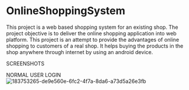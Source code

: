 # OnlineShoppingSystem
This project is a web based shopping system for an existing shop. The project objective is to deliver the online shopping application into web platform. This project is an attempt to provide the advantages of online shopping to customers of a real shop. It helps buying the products in the shop anywhere through internet by using an android device.

SCREENSHOTS

NORMAL USER LOGIN
![183753265-de9e560e-6fc2-4f7a-8da6-a73d5a26e3fb](https://github.com/Sanket689/OnlineShoppingSystem/assets/123076146/b5c1d904-8fba-4f87-96b4-1ede530378c5)

